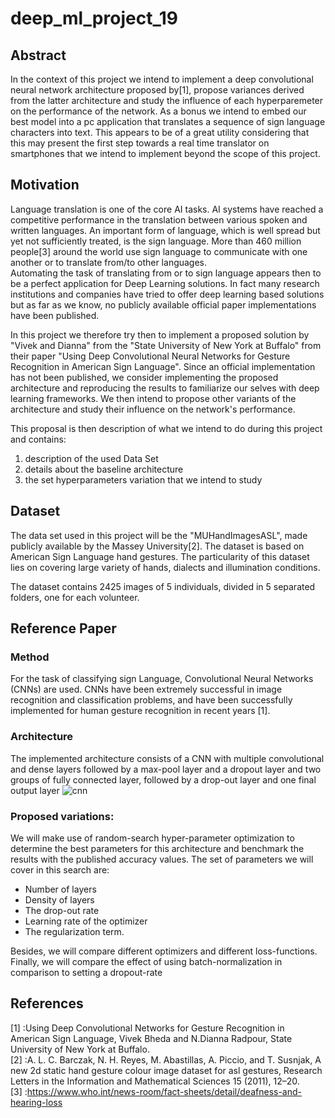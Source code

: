 # deep_ml_project_19


## Abstract

In the context of this project we intend to implement a deep convolutional neural network architecture proposed by[1], propose variances derived from the latter architecture and study the influence of each hyperparemeter on the performance of the network. As a bonus we intend to embed our best model into a pc application that translates a sequence of sign language characters into text. This appears to be of a great utility considering that this may present the first step towards a real time translator on smartphones that we intend to implement beyond the scope of this project.


## Motivation

Language translation is one of the core AI tasks. AI systems have reached a competitive performance in the translation between various spoken and written languages.
An important form of language, which is well spread but yet not sufficiently treated, is the sign language. More than 460 million people[3] around the world use sign language to communicate with one another or to translate from/to other languages. <br>
Automating the task of translating from or to sign language appears then to be a perfect application for Deep Learning solutions. In fact many research institutions and companies have tried to offer deep learning based solutions but as far as we know, no publicly available official paper implementations have been published.<br>

In this project we therefore try then to implement a proposed solution by "Vivek and Dianna" from the "State University of New York at Buffalo" from their paper "Using Deep Convolutional Neural Networks for Gesture Recognition in American Sign Language". Since an official implementation has not been published, we consider implementing the proposed architecture and reproducing the results to familiarize our selves with deep learning frameworks. We then intend to propose other variants of the architecture and study their influence on the network's performance. <br>

This proposal is then description of what we intend to do during this project and contains:
1. description of the used Data Set
2. details about the baseline architecture 
3. the set hyperparameters variation that we intend to study

## Dataset

The data set used in this project will be the "MUHandImagesASL", made publicly available by the Massey University[2]. The dataset is based on American Sign Language hand gestures. The particularity of this dataset lies on covering large variety of hands, dialects and illumination conditions.<br>

The dataset contains 2425 images of 5 individuals, divided in 5 separated folders, one for each volunteer.


## Reference Paper
### Method
For the task of classifying sign Language, Convolutional Neural Networks (CNNs) are used.  CNNs have been extremely 
successful in image recognition and classification problems, and have been successfully implemented for human gesture 
recognition in recent years [1].
### Architecture
The implemented architecture consists of a CNN with multiple convolutional and dense layers followed by a max-pool layer
and a dropout layer and two groups of fully connected layer, followed by a drop-out layer and one final output layer 
![cnn](/uploads/a2ccd912c7c6cc0d241385ac2070d392/cnn.PNG)
### Proposed variations:
We will make use of random-search hyper-parameter optimization to determine the best parameters for this architecture and 
benchmark the results with the published accuracy values.
The set of parameters we will cover in this search are:
* Number of layers
* Density of layers
* The drop-out rate
* Learning rate of the optimizer
* The regularization term.

Besides, we will compare different optimizers and different loss-functions.  Finally, we will compare the effect of
using batch-normalization in comparison to setting a dropout-rate

## References
[1] :Using Deep Convolutional Networks for Gesture Recognition in American Sign Language,
Vivek Bheda and N.Dianna Radpour, State University of New York at Buffalo.<br>
[2] :A. L. C. Barczak, N. H. Reyes, M. Abastillas, A. Piccio, and T. Susnjak, A new 2d static hand
gesture colour image dataset for asl gestures, Research Letters in the Information and Mathematical Sciences 15 (2011), 12–20.<br>
[3] :https://www.who.int/news-room/fact-sheets/detail/deafness-and-hearing-loss
